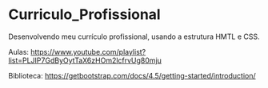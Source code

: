 # Curriculo_Profissional
Desenvolvendo meu currículo profissional, usando a estrutura HMTL e CSS.

Aulas: https://www.youtube.com/playlist?list=PLJIP7GdByOytTaX6zHOm2lcfrvUg80mju

Biblioteca: https://getbootstrap.com/docs/4.5/getting-started/introduction/

